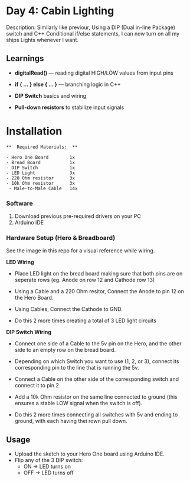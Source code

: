 # Day 4: Cabin Lighting

Description:
Similarly like previour, Using a DIP (Dual in-line Package) switch and C++ Conditional if/else statements, I can now turn on all my ships Lights whenever I want.

## Learnings

- **digitalRead()** — reading digital HIGH/LOW values from input pins

- **if { ... } else { ... }** — branching logic in C++

- **DIP Switch** basics and wiring

- **Pull-down resistors** to stabilize input signals

# Installation
```
**  Required Materials:  **

- Hero One Board        1x
- Bread Board           1x
- DIP Switch            1x
- LED Light             3x
- 220 Ohm resistor      3x
- 10k Ohm resistor      3x
 - Male-to-Male Cable   14x

```
### Software
1. Download previous pre-required drivers on your PC
2. Arduino IDE

### Hardware Setup (Hero & Breadboard)
See the image in this repo for a visual reference while wiring.

**LED Wiring**
- Place LED light on the bread board making sure that both pins are on seperate rows (eg. Anode on row 12 and Cathode row 13) 
- Using a Cable and a 220 Ohm resitor, Connect the Anode to pin 12 on the Hero Board.
- Using Cables, Connect the Cathode to GND.

- Do this 2 more times creating a total of 3 LED light circuits


**DIP Switch Wiring**
- Connect one side of a Cable to the 5v pin on the Hero, and the other side to an empty row on the bread board.
- Depending on which Switch you want to use (1, 2, or 3), connect its corresponding pin to the line that is running the 5v.
- Connect a Cable on the other side of the corresponding switch and connect it to pin 2
- Add a 10k Ohm resistor on the same line connected to ground (this ensures a stable LOW signal when the switch is off).

- Do this 2 more times connecting all switches with 5v and ending to ground, with each having thei rown pull down.

## Usage
- Upload the sketch to your Hero One board using Arduino IDE.
- Flip any of the 3 DIP switch:
    - ON → LED turns on
    - OFF → LED turns off


